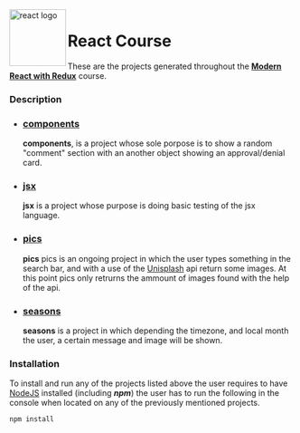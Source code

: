 <img src="https://upload.wikimedia.org/wikipedia/commons/thumb/a/a7/React-icon.svg/1200px-React-icon.svg.png" alt="react logo" width="100" align="left">
<h1>React Course</h1>

These are the projects generated throughout the **[Modern React with Redux](https://www.udemy.com/react-redux/ "Modern React with Redux [2019 Update]")** course.

### Description

<ul>
 <li>
  <h3><a href="./components" title="Components Project">components</a></h3>
  <p>
   <strong>components</strong>, 
    is a project whose sole porpose is to show a random "comment" 
    section with an another object showing an approval/denial card. 
  </p>
 </li>

 <li>
  <h3><a href="./jsx" title="JSX Project">jsx</a></h3>
  <p>	
   <strong>jsx</strong>
   is a project whose purpose is doing basic testing of the jsx
   language.
  </p>
 </li>

 <li>
  <h3><a href="./pics" title="Pics Project">pics</a></h3>
  <p>
   <strong>pics</strong>
   pics is an ongoing project in which the user types something
   in the search bar, and with a use of the 
   <a href="https://unsplash.com/" title="Unisplash Home">Unisplash</a> 
   api return some images. At this point pics only retrurns the ammount
   of images found with the help of the api.
  </p>
 </li>

 <li>
 <h3><a href="./seasons" title="Seasons Project">seasons</a></h3>
  <p>
   <strong>seasons</strong>
   is a project in which depending the timezone, and local
   month the user, a certain message and image will be shown.
  </p>
 </li>
</ul>

### Installation

<p>
To install and run any of the projects listed above the user requires
to have 
<a href="https://nodejs.org/en/" title="NodeJS Webpage">NodeJS</a>
installed (including <strong><em>npm</em></strong>) the user has to
run the following in the console when located on any of the previously
mentioned projects.
</p>

```bash
npm install
```
